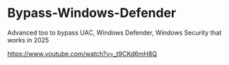 # Bypass-Windows-Defender
Advanced too to bypass UAC, Windows Defender, Windows Security that works in 2025

https://www.youtube.com/watch?v=_t9CKd6mH8Q
